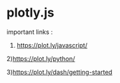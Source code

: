 # plotly.js


important links :

1) https://plot.ly/javascript/

2)https://plot.ly/python/

3)https://plot.ly/dash/getting-started
